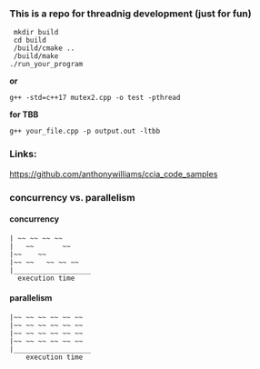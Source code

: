 ### This is a repo for threadnig development (just for fun)
```
 mkdir build
 cd build
 /build/cmake ..
 /build/make
./run_your_program
```
**or**
 ```
 g++ -std=c++17 mutex2.cpp -o test -pthread
 ```
 
 **for TBB**
```
g++ your_file.cpp -p output.out -ltbb
```
### Links:

https://github.com/anthonywilliams/ccia_code_samples

### concurrency vs. parallelism

#### concurrency
```
| ~~ ~~ ~~ ~~  
|   ~~       ~~
|~~    ~~
|~~ ~~   ~~ ~~ ~~
|___________________
  execution time
```
#### parallelism
```
|~~ ~~ ~~ ~~ ~~ ~~
|~~ ~~ ~~ ~~ ~~ ~~
|~~ ~~ ~~ ~~ ~~ ~~
|~~ ~~ ~~ ~~ ~~ ~~
|___________________
    execution time
```
